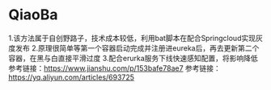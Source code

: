 # QiaoBa
1.该方法属于自创野路子，技术成本较低，利用bat脚本在配合Springcloud实现灰度发布
2.原理很简单等第一个容器启动完成并注册进eureka后，再去更新第二个容器，在黑与白直接平滑过度
3.配合erurka服务下线快速感知配置，将影响降低
    参考链接：https://www.jianshu.com/p/153bafe78ae7
    参考链接：https://yq.aliyun.com/articles/693725